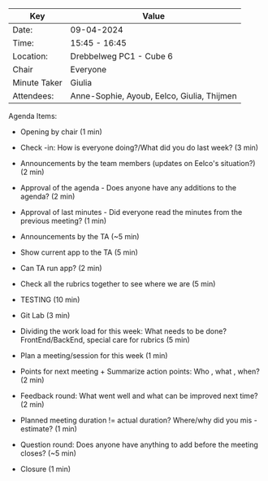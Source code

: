 | Key | Value |
| --- | --- |
| Date: | 09-04-2024 |
| Time: | 15:45 - 16:45 |
| Location: | Drebbelweg PC1 - Cube 6 |
| Chair | Everyone |
| Minute Taker | Giulia |
| Attendees: | Anne-Sophie, Ayoub, Eelco, Giulia, Thijmen |

Agenda Items:

- Opening by chair (1 min)
- Check -in: How is everyone doing?/What did you do last week? (3 min)
- Announcements by the team members (updates on Eelco's situation?) (2 min)

- Approval of the agenda - Does anyone have any additions to the agenda? (2 min)
- Approval of last minutes - Did everyone read the minutes from the previous meeting? (1 min)
  
- Announcements by the TA (~5 min)
- Show current app to the TA (5 min)
- Can TA run app? (2 min)

- Check all the rubrics together to see where we are (5 min)
- TESTING (10 min)
- Git Lab (3 min)
- Dividing the work load for this week: What needs to be done? FrontEnd/BackEnd, special care for rubrics (5 min)
- Plan a meeting/session for this week (1 min)
- Points for next meeting + Summarize action points: Who , what , when? (2 min)

- Feedback round: What went well and what can be improved next time? (2 min)
- Planned meeting duration != actual duration? Where/why did you mis -estimate? (1 min)
- Question round: Does anyone have anything to add before the meeting closes? (~5 min)
- Closure (1 min)
